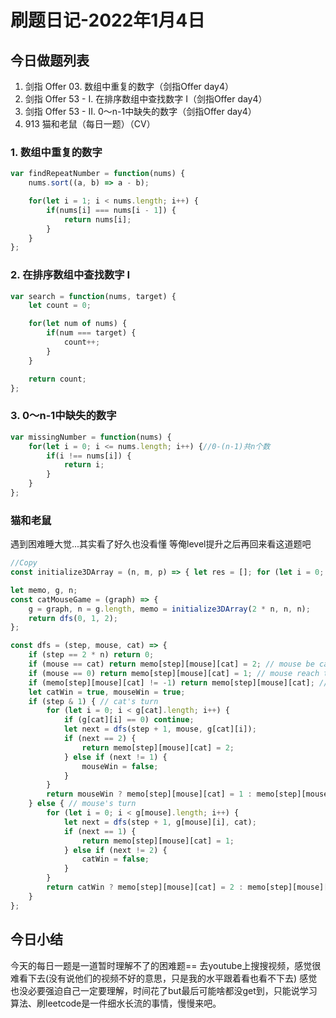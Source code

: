 # 刷题日记-2022年1月4日

## 今日做题列表
1. 剑指 Offer 03. 数组中重复的数字（剑指Offer day4）
2. 剑指 Offer 53 - I. 在排序数组中查找数字 I（剑指Offer day4）
3. 剑指 Offer 53 - II. 0～n-1中缺失的数字（剑指Offer day4）
4. 913 猫和老鼠（每日一题）（CV）

### 1. 数组中重复的数字
```javascript
var findRepeatNumber = function(nums) {
    nums.sort((a, b) => a - b);

    for(let i = 1; i < nums.length; i++) {
        if(nums[i] === nums[i - 1]) {
            return nums[i];
        }
    }
};
```

### 2. 在排序数组中查找数字 I
```javascript
var search = function(nums, target) {
    let count = 0;

    for(let num of nums) {
        if(num === target) {
            count++;
        }
    }

    return count;
};
```

### 3. 0～n-1中缺失的数字
```javascript
var missingNumber = function(nums) {
    for(let i = 0; i <= nums.length; i++) {//0-(n-1)共n个数
        if(i !== nums[i]) {
            return i;
        }
    }
};
```

### 猫和老鼠
遇到困难睡大觉...其实看了好久也没看懂 等俺level提升之后再回来看这道题吧
```javascript
//Copy
const initialize3DArray = (n, m, p) => { let res = []; for (let i = 0; i < n; i++) { let data = []; for (let j = 0; j < m; j++) { let tmp = Array(p).fill(-1); data.push(tmp); } res.push(data); } return res; };

let memo, g, n;
const catMouseGame = (graph) => {
    g = graph, n = g.length, memo = initialize3DArray(2 * n, n, n);
    return dfs(0, 1, 2);
};

const dfs = (step, mouse, cat) => {
    if (step == 2 * n) return 0;
    if (mouse == cat) return memo[step][mouse][cat] = 2; // mouse be caught
    if (mouse == 0) return memo[step][mouse][cat] = 1; // mouse reach the hole
    if (memo[step][mouse][cat] != -1) return memo[step][mouse][cat]; // visited
    let catWin = true, mouseWin = true;
    if (step & 1) { // cat's turn
        for (let i = 0; i < g[cat].length; i++) {
            if (g[cat][i] == 0) continue;
            let next = dfs(step + 1, mouse, g[cat][i]);
            if (next == 2) {
                return memo[step][mouse][cat] = 2;
            } else if (next != 1) {
                mouseWin = false;
            }
        }
        return mouseWin ? memo[step][mouse][cat] = 1 : memo[step][mouse][cat] = 0;
    } else { // mouse's turn
        for (let i = 0; i < g[mouse].length; i++) {
            let next = dfs(step + 1, g[mouse][i], cat);
            if (next == 1) {
                return memo[step][mouse][cat] = 1;
            } else if (next != 2) {
                catWin = false;
            }
        }
        return catWin ? memo[step][mouse][cat] = 2 : memo[step][mouse][cat] = 0;
    }
};
```

## 今日小结
今天的每日一题是一道暂时理解不了的困难题== 去youtube上搜搜视频，感觉很难看下去(没有说他们的视频不好的意思，只是我的水平跟着看也看不下去) 感觉也没必要强迫自己一定要理解，时间花了but最后可能啥都没get到，只能说学习算法、刷leetcode是一件细水长流的事情，慢慢来吧。